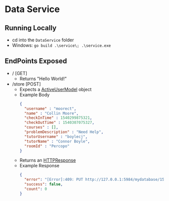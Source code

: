 # Data Service

## Running Locally

- cd into the `DataService` folder
- Windows: `go build .\service\; .\service.exe`  

## EndPoints Exposed

- / [GET]
  - Returns "Hello World!"
- /store [POST]
  - Expects a [ActiveUserModel](models/ActiveUserModel.go) object
  - Example Body
    ```json
    {
      "username" : "moorect",
      "name" : "Collin Moore",
      "checkInTime" : 1540299875321,
      "checkOutTime" : 1540307075327,
      "courses" : [],
      "problemDescription" : "Need Help",
      "tutorUsername" : "boylecj",
      "tutorName" : "Connor Boyle",
      "roomId" : "Percopo"
    }
    ```
  - Returns an [HTTPResponse](models/HTTPResponse.go)
  - Example Response
    ```json
    {
      "error": "[Error]:409: PUT http://127.0.0.1:5984/mydatabase/1540299875321moorect - conflict Document update conflict.\n",
      "success": false,
      "count": 0
    }
    ```